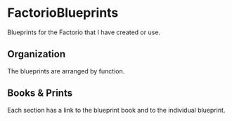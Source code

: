 # FactorioBlueprints
Blueprints for the Factorio that I have created or use.

## Organization
The blueprints are arranged by function.

## Books & Prints
Each section has a link to the blueprint book and to the individual blueprint.

